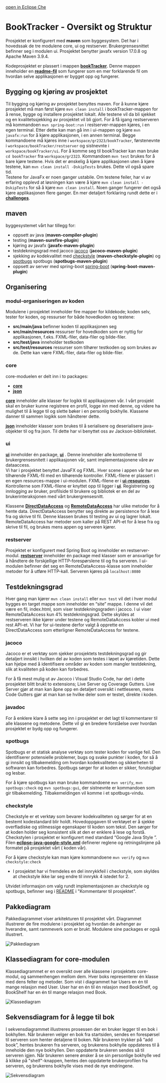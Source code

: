 [open in Eclipse Che](https://che.stud.ntnu.no/#https://gitlab.stud.idi.ntnu.no/it1901/groups-2023/gr2323/gr2323?new)

# BookTracker - Oversikt og Struktur
Prosjektet er konfigurert med **maven** som byggesystem. Det har i hovedssak de tre modulene core, ui og restserver. Brukergrensesnittet befinner seg i modulen ui. Prosjektet benytter javafx version 17.0.8 og Apache Maven 3.9.4.

Kodeprosjektet er plassert i mappen **[bookTracker](bookTracker)**. Denne mappen inneholder en **[readme-fil](bookTracker/README.md)** som fungerer som en mer forklarende fil om hvordan selve applikasjonen er bygget opp og fungerer. 

## Bygging og kjøring av prosjektet 
Til bygging og kjøring av prosjektet benyttes maven. For å kunne kjøre prosjektet må man først kjøre `mvn clean install` i bookTracker-mappen for å rense, bygge og installere prosjektet lokalt. Alle testene vil da bli sjekket og en kvalitetssjekking av prosjektet vil bli gjort. For å få igang restserveren må kommandoen `mvn spring-boot:run` i restserver-mappen kjøres, i en egen terminal. Etter dette kan man gå inn i ui-mappen og kjøre `mvn javafx:run` for å kjøre applikasjonen, i en annen terminal. Begge kommandoene må kjøres inne i `workspace/gr2323/bookTracker`, førstenevnte i `workspace/bookTracker/restserver` og sistnevnte i `workspace/bookTracker/ui`. For å komme seg til bookTracker kan man bruke `cd bookTracker` fra `workspace/gr2323`. Kommandoen `mvn test` brukes for å bare kjøre testene. Hvis det er ønskelig å kjøre applikasjonen uten å kjøre testene, kan `mvn clean install -DskipTests` brukes. Dette vil også spare tid.<br />
Testene for JavaFx er noen ganger ustabile. Om testene feiler, har vi av erfaring opplevd at løsningen kan være å kjøre `mvn clean install -DskipTests` for så å kjøre `mvn clean install`. Noen ganger fungerer det også kjøre applikasjonen flere ganger. En mer detaljert forklaring rundt dette er i **[challenges](https://gitlab.stud.idi.ntnu.no/it1901/groups-2023/gr2323/gr2323/-/blob/master/docs/challenges.md)**.

## maven
byggesystemet vårt har tillegg for: 
- oppsett av java (**maven-compiler-plugin**)
- testing (**maven-surefire-plugin**)
- kjøring av javafx (**javafx-maven-plugin**)
- testdekningsgrad med jacoco [jacoco](https://github.com/jacoco/jacoco) (**jacoco-maven-plugin**)
- sjekking av kodekvalitet med [checkstyle](https://checkstyle.sourceforge.io) (**maven-checkstyle-plugin**) og [spotbugs](https://spotbugs.github.io) spotbugs (**spotbugs-maven-plugin**)
- oppsett av server med spring-boot [spring-boot](https://spring.io/) (**spring-boot-maven-plugin**)


## Organisering 
### modul-organiseringen av koden
Modulene i prosjektet inneholder fire mapper for kildekode; koden selv, tester for koden, og ressurser for både hovedkoden og testene:

- **src/main/java** befinner koden til applikasjonen seg
- **src/main/resources** ressurser for hovedkoden som er nyttig for applikasjonen, f.eks. FXML-filer, data-filer og bilde-filer.
- **src/test/java** inneholder testkoden
- **src/test/resources** ressurser som tilhører testkoden og som brukes av de. Dette kan være FXML-filer, data-filer og bilde-filer.

### core 
core-moduelen er delt inn i to packages:
- **[core](bookTracker/core/src/main/java/core/)** 
- **[json](bookTracker/core/src/main/java/json/)** 

**[core](bookTracker/core)** inneholder alle klasser for logikk til applikasjonen vår. I vårt prosjekt skal en bruker kunne registrere en profil, logge inn med denne, og videre ha mulighet til å legge til og slette bøker i en personlig bokhylle. Klassene danner til sammen logikk som håndterer dette.

**[json](bookTracker/json)** inneholder klasser som brukes til å serialisere og deserialisere java-objekter til og fra json. Til dette har vi benyttet oss av Jackson-biblioteket.

### ui
**[ui](bookTracker/ui)** inneholder én package, **[ui](bookTracker/ui/src/main/java/ui)** . Denne inneholder alle kontrollerne til brukergrensesnitett i applikasjonen vår, samt implementasjonene våre av dataaccess. <br />
Vi har i prosjektet benyttet JavaFX og FXML. Hver scene i appen vår har en tilhørende FXML-fil med en tilhørende kontroller. FXML-filene er plassert i en egen resources-mappe i ui-modulen. FXML-filene er i  **[ui-resources](bookTracker/ui/src/main/resources/ui)**. Kontrollerne som FXML-filene er knyttet opp til ligger i **[ui](bookTracker/ui/src/main/java/ui)**. Registrering og innlogging av bruker, profilside til brukere og bibliotek er en del av brukerinteraksjonen med vårt brukergrensesnitt. <br />

Klassene **[DirectDataAccess](bookTracker/ui/src/main/java/ui/DirectDataAccess.java)** og **[RemoteDataAccess](bookTracker/ui/src/main/java/ui/RemotetDataAccess.java)**  har ulike metoder for å hente data. DirectDataAccess benytter seg direkte av  persistence for å lese fra og skrive til fil. Denne klassen brukes til testing av ui og lagrer lokalt.
RemoteDataAccess har metoder som kaller på REST API-et for å lese fra og skrive til fil, og brukes mens appen og serveren kjører.

### restserver
Prosjektet er konfigurert med Spring Boot og inneholder en restserver-modul. **[restserver](bookTracker/restserver)**  inneholder én package med klasser som er ansvarlige for å håndtere de forskjellige HTTP-forespørslene til og fra serveren. I ui-modulen befinner det seg en RemoteDataAccess-klasse som inneholder metoder for å utføre HTTP-kall. Serveren kjøres på `localhost:8080`


## Testdekningsgrad 
Hver gang man kjører `mvn clean install` eller `mvn test` vil det i hver modul bygges en target mappe som inneholder en “site” mappe. I denne vil det være en fil, index.html, som viser testdekningsgraden i jacoco. I ui viser RemoteDataAccess kun 4% testdekningsgrad. Dette skyldes at restserveren ikke kjører under testene og RemoteDataAccess kobler ui med rest API-et. Vi har for ui-testene derfor valgt å opprette en DirectDataAccess som etterligner RemoteDataAccess for testene.

### jacoco
Jacoco er et verktøy som sjekker prosjektets testdekningsgrad og gir detaljert innsikt i hvilken del av koden som testes i løpet av kjøretiden. Dette kan hjelpe med å identifisere områder av koden som mangler testdekning, slik at kvaliteten på koden kan forbedres. 

For å få mest mulig ut av Jacoco i Visual Studio Code, har det i dette prosjektet blitt brukt to extensions; Live Server og Coverage Gutters. Live Server gjør at man kan åpne opp en detaljert oversikt i nettleseren, mens Code Gutters gjør at man kan se hvilke deler som er testet, direkte i koden. 

### javadoc
For å enklere klare å sette seg inn i prosjektet er det lagt til kommentarer til alle klassene og metodene. Dette vil gi en bredere forståelse over hvordan prosjektet er bydg opp og fungerer.

### spotbugs 
Spotbugs er et statisk analyse verktøy som tester koden for vanlige feil. Den identifiserer potensielle problemer, bugs og svake punkter i koden, for så å gi innsikt og tilbakemelding om hvordan kodekvaliteten og sikkerheten til softwaren kan forbedres. Spotbugs sørger for at koden er sikker, forutsigbar og lesbar. 

For å kjøre spotbugs kan man bruke kommandoene `mvn verify`, `mvn spotbugs:check` og `mvn spotbugs:gui`, der sistnevnte er kommandoen som gir  tilbakemelding. Tilbakemeldingen vil komme i et spotbugs-vindu.

### checkstyle 
Checkstyle er et verktøy som bevarer kodekvaliteten og sørger for at en bestemt kodestandard blir holdt. Hovedoppgaven til verktøyet er å sjekke overfladiske og stilmessige egenskaper til koden som tekst.  Den sørger for at koden holder seg konsistent slik at den er enklere å lese og forstå. Checkstylen i prosjektet er konfigurert med standard “Google Java Style ”. Filen **[eclipse-java-google-style.xml](bookTracker/config/checkstyle/eclipse-java-google-style.xml)** definerer reglene og retningslinjene på formatet på prosjektet  vårt ( koden vår). 

For å kjøre checkstyle kan man kjøre kommandoene `mvn verify` og  `mvn checkstyle:check`

- I prosjektet har vi fremdeles en del innrykkfeil i checkstyle, som skyldes at checkstyle ikke lar seg endre til innrykk 4 istedet for 2.

Utvidet informasjon om valg rundt implementasjonen av checkstyle og spotbugs, befinner seg i [README](https://gitlab.stud.idi.ntnu.no/it1901/groups-2023/gr2323/gr2323/-/blob/master/bookTracker/README.md) i "Kommentarer til prosjektet".

## Pakkediagram 
Pakkediagrammet viser arkitekturen til prosjektet vårt. Diagrammet illustrerer de fire modulene i prosjektet og hvordan de avhenger av hverandre, samt rammeverk som er brukt. Modulene sine packages er også illustrert.

![Pakkediagram](bookTracker/images/pakkediagram.png)

## Klassediagram for core-modulen 
Klassediagrammet er en oversikt over alle klassene i prosjektets core-modul, og sammenhengen mellom dem. Hver boks representerer én klasse med dens felter og metoder. Som vist i diagrammet har Users en én til mange relasjon med User. User har en én til én relasjon med BookShelf, og BookShelf har en én til mange relasjon med Book.

![Klassediagram](bookTracker/images/klassediagram.png)

## Sekvensdiagram for å legge til bok 
I sekvensdiagrammet illustreres prosessen der en bruker legger til en bok i bokhyllen. Når brukeren velger en bok fra startsiden, sendes en forespørsel til serveren som henter detaljene til boken. Når brukeren trykker på “add book”, hentes brukeren fra serveren, og brukerens bokhylle oppdateres til å inneholde den nye bokhyllen. Den oppdaterte brukeren sendes så til serveren igjen. Når brukeren senere ønsker å se sin personlige bokhylle ved å klikke på "shelf"-knappen, hentes den oppdaterte brukerprofilen fra serveren, og brukerens bokhylle vises med de nye endringene.

![Sekvensdiagram](bookTracker/images/sekvensdiagram.png)